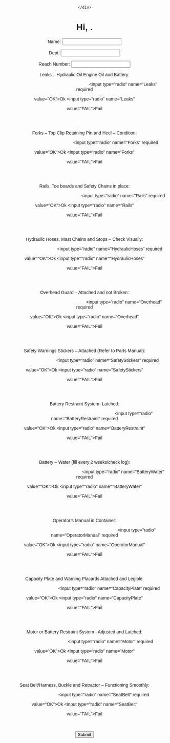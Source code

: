 

<?php
// Initialize the session
session_start();
 
// If session variable is not set it will redirect to login page
if(!isset($_SESSION['username']) || empty($_SESSION['username'])){
  header("location: login.php");
  exit;
}
?>
 
<!DOCTYPE html>

<div class="page-header">
        
    </div>

<h1>Hi, <b><?php echo $_SESSION['username']; ?></b>. </h1>

<form action="liftuse.php" method="post" />
<p>Name: <input type="text" name="Name" required /></p>
<p>Dept: <input type="text" name="Dept" required /></p>
<p>Reach Number: <input type="text" name="Reach_Number" required /></p>

Leaks – Hydraulic Oil Engine Oil and Battery:

<span style="color: white;">---------------------------------------------------</span>
<input type="radio" name="Leaks" required
<?php if (isset($Log) && $Leaks=="OK") echo "checked";?>
value="OK">Ok
<input type="radio" name="Leaks" 
<?php if (isset($Log) && $Leaks=="FAIL") echo "checked";?>
value="FAIL">Fail

<br>
<br>

Forks – Top Clip Retaining Pin and Heel – Condition:

<span style="color: white;">-----------------------------------------</span>
<input type="radio" name="Forks" required
<?php if (isset($Log) && $Forks=="OK") echo "checked";?>
value="OK">Ok
<input type="radio" name="Forks" 
<?php if (isset($Log) && $Forks=="FAIL") echo "checked";?>
value="FAIL">Fail

<br>
<br>

Rails, Toe boards and Safety Chains in place:

<span style="color: white;">---------------------------------------------------</span>
<input type="radio" name="Rails" required
<?php if (isset($Log) && $Rails=="OK") echo "checked";?>
value="OK">Ok
<input type="radio" name="Rails" 
<?php if (isset($Log) && $Rails=="FAIL") echo "checked";?>
value="FAIL">Fail

<br>
<br>

Hydraulic Hoses, Mast Chains and Stops – Check Visually:

<span style="color: white;">---------------------------------</span>
<input type="radio" name="HydraulicHoses" required
<?php if (isset($Log) && $HydraulicHoses=="OK") echo "checked";?>
value="OK">Ok
<input type="radio" name="HydraulicHoses" 
<?php if (isset($Log) && $HydraulicHoses=="FAIL") echo "checked";?>
value="FAIL">Fail

<br>
<br>

Overhead Guard – Attached and not Broken:

<span style="color: white;">----------------------------------------------------</span>
<input type="radio" name="Overhead" required
<?php if (isset($Log) && $Overhead=="OK") echo "checked";?>
value="OK">Ok
<input type="radio" name="Overhead" 
<?php if (isset($Log) && $Overhead=="FAIL") echo "checked";?>
value="FAIL">Fail

<br>
<br>

Safety Warnings Stickers – Attached (Refer to Parts Manual):

<span style="color: white;">------------------------------</span>
<input type="radio" name="SafetyStickers" required
<?php if (isset($Log) && $SafetyStickers=="OK") echo "checked";?>
value="OK">Ok
<input type="radio" name="SafetyStickers" 
<?php if (isset($Log) && $SafetyStickers=="FAIL") echo "checked";?>
value="FAIL">Fail

<br>
<br>

Battery Restraint System- Latched:

<span style="color: white;">-----------------------------------------------------------------</span>
<input type="radio" name="BatteryRestraint" required
<?php if (isset($Log) && $BatteryRestraint=="OK") echo "checked";?>
value="OK">Ok
<input type="radio" name="BatteryRestraint" 
<?php if (isset($Log) && $BatteryRestraint=="FAIL") echo "checked";?>
value="FAIL">Fail

<br>
<br>

Battery – Water (fill every 2 weeks/check log):

<span style="color: white;">---------------------------------------------------</span>
<input type="radio" name="BatteryWater" required
<?php if (isset($Log) && $BatteryWater=="OK") echo "checked";?>
value="OK">Ok
<input type="radio" name="BatteryWater" 
<?php if (isset($Log) && $BatteryWater=="FAIL") echo "checked";?>
value="FAIL">Fail

<br>
<br>

Operator’s Manual in Container:

<span style="color: white;">---------------------------------------------------------------------</span>
<input type="radio" name="OperatorManual" required
<?php if (isset($Log) && $OperatorManual=="OK") echo "checked";?>
value="OK">Ok
<input type="radio" name="OperatorManual" 
<?php if (isset($Log) && $OperatorManual=="FAIL") echo "checked";?>
value="FAIL">Fail

<br>
<br>

Capacity Plate and Warning Placards Attached and Legible:

<span style="color: white;">--------------------------------</span>
<input type="radio" name="CapacityPlate" required
<?php if (isset($Log) && $CapacityPlate=="OK") echo "checked";?>
value="OK">Ok
<input type="radio" name="CapacityPlate" 
<?php if (isset($Log) && $CapacityPlate=="FAIL") echo "checked";?>
value="FAIL">Fail

<br>
<br>

Motor or Battery Restraint System - Adjusted and Latched:

<span style="color: white;">----------------------------------</span>
<input type="radio" name="Motor" required
<?php if (isset($Log) && $Motor=="OK") echo "checked";?>
value="OK">Ok
<input type="radio" name="Motor" 
<?php if (isset($Log) && $Motor=="FAIL") echo "checked";?>
value="FAIL">Fail

<br>
<br>

Seat Belt/Harness, Buckle and Retractor – Functioning Smoothly:

<span style="color: white;">-------------------------</span>
<input type="radio" name="SeatBelt" required
<?php if (isset($Log) && $SeatBelt=="OK") echo "checked";?>
value="OK">Ok
<input type="radio" name="SeatBelt" 
<?php if (isset($Log) && $SeatBelt=="FAIL") echo "checked";?>
value="FAIL">Fail




<br>
<br>

<input type="submit" value="Submit" />
</form>

<br>
<br>

<html lang="en">
<head>
    <meta charset="UTF-8">
    <title>Welcome</title>
    <link rel="stylesheet" href="https://maxcdn.bootstrapcdn.com/bootstrap/3.3.7/css/bootstrap.css">
    <style type="text/css">
        body{ font: 14px sans-serif; text-align: center; }

.page-header {
  padding-bottom: 20px;
  height:320px;
  margin: 0px 0 20px;
  border-bottom: 5px solid #eee;
  background-image: url("https://github.com/Techguy9312/Techguy9312.github.io/raw/master/safety.png")
}

    </style>
</head>
<body>
    
    <p><a href="logout.php" class="btn btn-danger">Sign Out of Your Account</a></p>
</body>
</html>
